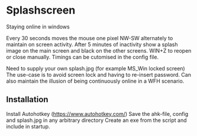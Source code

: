 # Splashscreen
Staying online in windows

Every 30 seconds moves the mouse one pixel NW-SW alternately to maintain on screen activity. After 5 minutes of inactivity show a splash image on the main screen and black on the other screens. WIN+Z to reopen or close manually. Timings can be cutomised in the config file.

Need to supply your own splash.jpg (for example MS_Win locked screen)
The use-case is to avoid screen lock and having to re-insert password.
Can also maintain the illusion of being continuously online in a WFH scenario.

## Installation
Install Autohotkey (https://www.autohotkey.com/)
Save the ahk-file, config and splash.jpg in any arbitrary directory
Create an exe from the script and include in startup.
